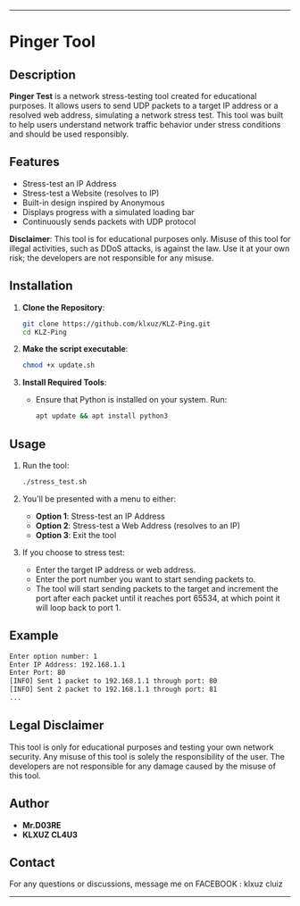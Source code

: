 
---

# Pinger Tool

## Description

**Pinger Test** is a network stress-testing tool created for educational purposes. It allows users to send UDP packets to a target IP address or a resolved web address, simulating a network stress test. This tool was built to help users understand network traffic behavior under stress conditions and should be used responsibly.

## Features
- Stress-test an IP Address
- Stress-test a Website (resolves to IP)
- Built-in design inspired by Anonymous
- Displays progress with a simulated loading bar
- Continuously sends packets with UDP protocol

**Disclaimer**: This tool is for educational purposes only. Misuse of this tool for illegal activities, such as DDoS attacks, is against the law. Use it at your own risk; the developers are not responsible for any misuse.

## Installation

1. **Clone the Repository**:
   ```bash
   git clone https://github.com/klxuz/KLZ-Ping.git
   cd KLZ-Ping
   ```

2. **Make the script executable**:
   ```bash
   chmod +x update.sh
   ```

3. **Install Required Tools**:
   - Ensure that Python is installed on your system. Run:
     ```bash
     apt update && apt install python3
     ```

## Usage

1. Run the tool:
   ```bash
   ./stress_test.sh
   ```

2. You'll be presented with a menu to either:
   - **Option 1**: Stress-test an IP Address
   - **Option 2**: Stress-test a Web Address (resolves to an IP)
   - **Option 3**: Exit the tool

3. If you choose to stress test:
   - Enter the target IP address or web address.
   - Enter the port number you want to start sending packets to.
   - The tool will start sending packets to the target and increment the port after each packet until it reaches port 65534, at which point it will loop back to port 1.

## Example

```bash
Enter option number: 1
Enter IP Address: 192.168.1.1
Enter Port: 80
[INFO] Sent 1 packet to 192.168.1.1 through port: 80
[INFO] Sent 2 packet to 192.168.1.1 through port: 81
...
```

## Legal Disclaimer

This tool is only for educational purposes and testing your own network security. Any misuse of this tool is solely the responsibility of the user. The developers are not responsible for any damage caused by the misuse of this tool.

## Author


- **Mr.D03RE**
- **KLXUZ CL4U3**

## Contact

For any questions or discussions, message me on FACEBOOK : klxuz cluiz

---

